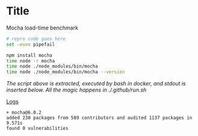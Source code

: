 # Title

Mocha load-time benchmark

```bash
# repro code goes here
set -euxo pipefail

npm install mocha
time node -r mocha
time node ./node_modules/bin/mocha
time node ./node_modules/bin/mocha --version
```

*The script above is extracted, executed by bash in docker, and stdout is inserted below.  All the magic happens in ./.github/run.sh*

[Logs](https://github.com/cspotcode/repros/runs/75758639)

```output
+ mocha@6.0.2
added 230 packages from 589 contributors and audited 1137 packages in 9.571s
found 0 vulnerabilities
```